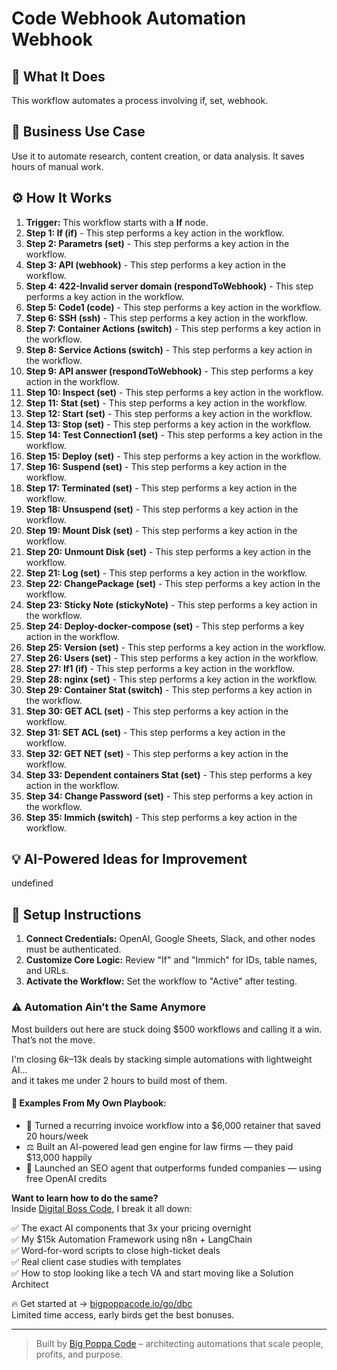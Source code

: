 # Code Webhook Automation Webhook

## 🚀 What It Does
This workflow automates a process involving if, set, webhook.

## 💼 Business Use Case
Use it to automate research, content creation, or data analysis. It saves hours of manual work.

## ⚙️ How It Works
1.  **Trigger:** This workflow starts with a **If** node.
2. **Step 1: If (if)** - This step performs a key action in the workflow.
3. **Step 2: Parametrs (set)** - This step performs a key action in the workflow.
4. **Step 3: API (webhook)** - This step performs a key action in the workflow.
5. **Step 4: 422-Invalid server domain (respondToWebhook)** - This step performs a key action in the workflow.
6. **Step 5: Code1 (code)** - This step performs a key action in the workflow.
7. **Step 6: SSH (ssh)** - This step performs a key action in the workflow.
8. **Step 7: Container Actions (switch)** - This step performs a key action in the workflow.
9. **Step 8: Service Actions (switch)** - This step performs a key action in the workflow.
10. **Step 9: API answer (respondToWebhook)** - This step performs a key action in the workflow.
11. **Step 10: Inspect (set)** - This step performs a key action in the workflow.
12. **Step 11: Stat (set)** - This step performs a key action in the workflow.
13. **Step 12: Start (set)** - This step performs a key action in the workflow.
14. **Step 13: Stop (set)** - This step performs a key action in the workflow.
15. **Step 14: Test Connection1 (set)** - This step performs a key action in the workflow.
16. **Step 15: Deploy (set)** - This step performs a key action in the workflow.
17. **Step 16: Suspend (set)** - This step performs a key action in the workflow.
18. **Step 17: Terminated (set)** - This step performs a key action in the workflow.
19. **Step 18: Unsuspend (set)** - This step performs a key action in the workflow.
20. **Step 19: Mount Disk (set)** - This step performs a key action in the workflow.
21. **Step 20: Unmount Disk (set)** - This step performs a key action in the workflow.
22. **Step 21: Log (set)** - This step performs a key action in the workflow.
23. **Step 22: ChangePackage (set)** - This step performs a key action in the workflow.
24. **Step 23: Sticky Note (stickyNote)** - This step performs a key action in the workflow.
25. **Step 24: Deploy-docker-compose (set)** - This step performs a key action in the workflow.
26. **Step 25: Version (set)** - This step performs a key action in the workflow.
27. **Step 26: Users (set)** - This step performs a key action in the workflow.
28. **Step 27: If1 (if)** - This step performs a key action in the workflow.
29. **Step 28: nginx (set)** - This step performs a key action in the workflow.
30. **Step 29: Container Stat (switch)** - This step performs a key action in the workflow.
31. **Step 30: GET ACL (set)** - This step performs a key action in the workflow.
32. **Step 31: SET ACL (set)** - This step performs a key action in the workflow.
33. **Step 32: GET NET (set)** - This step performs a key action in the workflow.
34. **Step 33: Dependent containers Stat (set)** - This step performs a key action in the workflow.
35. **Step 34: Change Password (set)** - This step performs a key action in the workflow.
36. **Step 35: Immich (switch)** - This step performs a key action in the workflow.

## 💡 AI-Powered Ideas for Improvement
undefined

## 🔧 Setup Instructions
1. **Connect Credentials:** OpenAI, Google Sheets, Slack, and other nodes must be authenticated.
2. **Customize Core Logic:** Review "If" and "Immich" for IDs, table names, and URLs.
3. **Activate the Workflow:** Set the workflow to "Active" after testing.

### ⚠️ Automation Ain’t the Same Anymore

Most builders out here are stuck doing $500 workflows and calling it a win.  
That’s not the move.  

I'm closing $6k–$13k deals by stacking simple automations with lightweight AI...  
and it takes me under 2 hours to build most of them.

#### 🧠 Examples From My Own Playbook:
- 🔁 Turned a recurring invoice workflow into a $6,000 retainer that saved 20 hours/week  
- ⚖️ Built an AI-powered lead gen engine for law firms — they paid $13,000 happily  
- 🚀 Launched an SEO agent that outperforms funded companies — using free OpenAI credits  

**Want to learn how to do the same?**  
Inside [Digital Boss Code](https://bigpoppacode.io/go/dbc), I break it all down:

✅ The exact AI components that 3x your pricing overnight  
✅ My $15k Automation Framework using n8n + LangChain  
✅ Word-for-word scripts to close high-ticket deals  
✅ Real client case studies with templates  
✅ How to stop looking like a tech VA and start moving like a Solution Architect  

🔥 Get started at → [bigpoppacode.io/go/dbc](https://bigpoppacode.io/go/dbc)  
Limited time access, early birds get the best bonuses.

---
> Built by [Big Poppa Code](https://bigpoppacode.io) – architecting automations that scale people, profits, and purpose.
